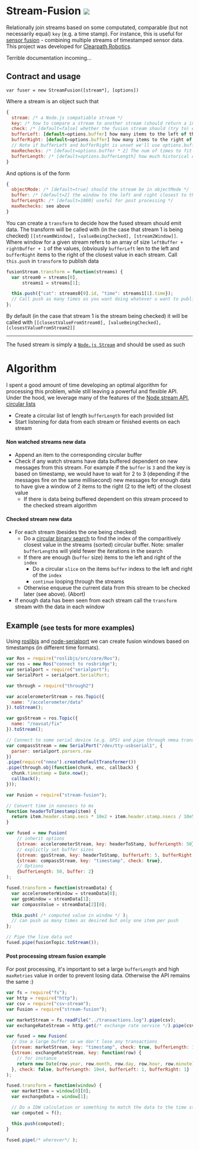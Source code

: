 Stream-Fusion [![](https://api.travis-ci.org/megawac/stream-fusion.svg)](https://travis-ci.org/megawac/stream-fusion)
==========
Relationally join streams based on some computated, comparable (but not necessarily equal) `key` (e.g. a time stamp). For instance, this is useful for [sensor fusion](http://en.wikipedia.org/wiki/Sensor_fusion) - combining multiple streams of timestamped sensor data.
This project was developed for [Clearpath Robotics](http://www.clearpathrobotics.com/).

Terrible documentation incoming...

## Contract and usage

`var fuser = new StreamFusion([stream*], [options])`

Where a stream is an object such that

```js
{
  stream: /* a Node.js compatiable stream */
  key: /* how to compare a stream to another stream (should return a integer or string). See http://lodashjs.org/#iteratee */
  check: /* [default=false] whether the fusion stream should (try to) emit data whenever this stream emits data */
  bufferLeft: [default=options.buffer] how many items to the left of the current item to include in the window
  bufferRight: [default=options.buffer] how many items to the right of the current item to include in the window
  // Note if bufferLeft and bufferRight is unset we'll use options.buffer and the closest value will be in the middle
  maxRechecks: /* [default=options.buffer * 2] The num of times to fit any piece of data in the window (see options.buffer) */
  bufferLength: /* [default=options.bufferLength] how much historical data should be kept. If streams are in sync you should definetely set this to a low value */
}
```

And options is of the form

```js
{
  objectMode: /* [default=true] should the stream be in objectMode */
  buffer: /* [default=2] the window to the left and right closest to the value being checked (i.e. if buffer is 1 then transform will be called with `[valueBelowCheck, valueAboveCheck]`). Note: values will be buffered internally until there is enough info to the left and right of the window. Implementation note: the value in the middle will always be `<=` the value being checked */
  bufferLength: /* [default=1000] useful for post processing */
  maxRechecks: see above
}
```

You can create a `transform` to decide how the fused stream should emit data. The transform will be called with (in the case that stream 1 is being checked) `[[stream0Window], [valueBeingChecked], [stream2Window]]`. Where window for a given stream refers to an array of size `leftBuffer + rightBuffer + 1` of the values, (obviously `bufferLeft` len to the left and `bufferRight` items to the right of the closest value in each stream. Call `this.push` in `transform` to publish data

```js
fusionStream.transform = function(streams) {
  var stream0 = streams[0],
      streams1 = streams[1];

  this.push({"cat": streams0[0].id, "time": streams1[1].time});
  // Call push as many times as you want doing whatever u want to publish to the stream
};
```

By default (in the case that stream 1 is the stream being checked) it will be called with `[[closestValueFromStream0], [valueBeingChecked], [closestValueFromStream2]]`

----------------

The fused stream is simply a [`Node.js Stream`](http://nodejs.org/api/stream.html) and should be used as such

# Algorithm

I spent a good amount of time developing an optimal algorithm for processing this problem, while still leaving a powerful and flexible API. Under the hood, we leverage many of the features of the [Node stream API](http://nodejs.org/api/stream.html), [circular lists](https://github.com/megawac/cbuffer)

- Create a circular list of length `bufferLength` for each provided list
- Start listening for data from each stream or finished events on each stream

#### Non watched streams new data
- Append an item to the corresponding circular buffer
- Check if any watch streams have data buffered dependent on new messages from this stream. For example if the `buffer` is `3` and the key is based on timestamp, we would have to wait for 2 to 3 (depending if the messages fire on the same millisecond) new messages for enough data to have give a window of 2 items to the right (2 to the left) of the closest value
    - If there is data being buffered dependent on this stream proceed to the checked stream algorithm

#### Checked stream new data
- For each stream (besides the one being checked)
    - Do a [circular binary search](https://github.com/trevnorris/cbuffer/pull/14) to find the index of the comparitively closest value in the streams (sorted) circular buffer. Note: smaller `bufferLength`s will yield fewer the iterations in the search
    - If there are enough (`buffer` size) items to the left and right of the `index`
        - Do a circular `slice` on the items `buffer` indexs to the left and right of the `index`
        - `continue` looping through the streams 
    - Otherwise enqueue the current data from this stream to be checked later (see above). (Abort)
- If enough data has been seen from each stream call the `transform` stream with the data in each window

## Example <sub>(see tests for more examples)</sub>

Using [roslibjs](https://github.com/RobotWebTools/roslibjs) and [node-serialport](https://github.com/voodootikigod/node-serialport) we can create fusion windows based on timestamps (in different time formats).

```js
var Ros = require("roslibjs/src/core/Ros");
var ros = new Ros("connect to rosbridge");
var serialport = require("serialport");
var SerialPort = serialport.SerialPort;

var through = require("through2")

var accelerometerStream = ros.Topic({
  name: "/accelerometer/data"
}).toStream();

var gpsStream = ros.Topic({
  name: "/navsat/fix"
}).toStream();

// Connect to some serial device (e.g. GPS) and pipe through nmea transform
var compassStream = new SerialPort("/dev/tty-usbserial1", {
  parser: serialport.parsers.raw
})
.pipe(require("nmea").createDefaultTransformer())
.pipe(through.obj(function(chunk, enc, callback) {
  chunk.timestamp = Date.now();
  callback();
}));

var Fusion = require("stream-fusion");

// Convert time in nanosecs to ms
function headerToTimestamp(item) {
  return item.header.stamp.secs * 10e2 + item.header.stamp.nsecs / 10e5;
}

var fused = new Fusion(
    // inherit options
    {stream: accelerometerStream, key: headerToStamp, bufferLength: 50},
    // explictly set buffer sizes
    {stream: gpsStream, key: headerToStamp, bufferLeft: 5, bufferRight: 2, bufferLength: 10},
    {stream: compassStream, key: "timestamp", check: true},
    // Options
    {bufferLength: 50, buffer: 2}
);

fused.transform = function(streamData) {
  var accelerometerWindow = streamData[0];
  var gpsWindow = streamData[1];
  var compassValue = streamData[2][0];

  this.push( /* computed value in window */ );
  // can push as many times as desired but only one item per push
};

// Pipe the live data out
fused.pipe(fusionTopic.toStream());
```

#### Post processing stream fusion example

For post processing, it's important to set a large `bufferLength` and high `maxRetries` value in order to prevent losing data. Otherwise the API remains the same :)

```js
var fs = require("fs");
var http = require("http");
var csv = require("csv-stream");
var Fusion = require("stream-fusion");

var marketStream = fs.readFile("../transactions.log").pipe(csv);
var exchangeRateStream = http.get(/* exchange rate service */).pipe(csv)

var fused = new Fusion(
  // Use a large buffer so we don't lose any transactions
  {stream: marketStream, key: "timestamp", check: true, bufferLength: 10e5, maxRetries: 10e3, buffer: 1},
  {stream: exchangeRateStream, key: function(row) {
    // for instance
    return new Date(row.year, row.month, row.day, row.hour, row.minute);
  }, check: false, bufferLength: 10e4, bufferLeft: 1, bufferRight: 1}
);

fused.transform = function(window) {
  var marketItem = window[0][0];
  var exchangeData = window[1];

  // Do a IDW calculation or something to match the data to the time stamp of the transaction
  var computed = f();

  this.push(computed);
}

fused.pipe(/* wherever*/ );
```

